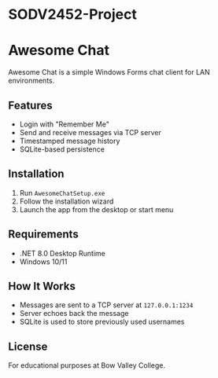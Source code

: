 # SODV2452-Project
# Awesome Chat

Awesome Chat is a simple Windows Forms chat client for LAN environments.

## Features

- Login with "Remember Me"
- Send and receive messages via TCP server
- Timestamped message history
- SQLite-based persistence

## Installation

1. Run `AwesomeChatSetup.exe`
2. Follow the installation wizard
3. Launch the app from the desktop or start menu

## Requirements

- .NET 8.0 Desktop Runtime
- Windows 10/11

## How It Works

- Messages are sent to a TCP server at `127.0.0.1:1234`
- Server echoes back the message
- SQLite is used to store previously used usernames

## License

For educational purposes at Bow Valley College.
